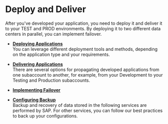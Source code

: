 <!-- loio5972cdb94aad48899cfe0c55d124a0eb -->

# Deploy and Deliver

After you've developed your application, you need to deploy it and deliver it to your TEST and PROD environments. By deploying it to two different data centers in parallel, you can implement failover.

-   **[Deploying Applications](Deploying_Applications_866ab13.md#loio866ab13d5f8e48cdaac6d70e55e76e09 "You can leverage different deployment tools and methods, depending on the application
		type and your requirements.")**  
You can leverage different deployment tools and methods, depending on the application type and your requirements.
-   **[Delivering Applications](Delivering_Applications_b39bae3.md "There are several options for propagating developed applications from one subaccount to
		another, for example, from your Development to your Testing and Production
		subaccounts.")**  
There are several options for propagating developed applications from one subaccount to another, for example, from your Development to your Testing and Production subaccounts.
-   **[Implementing Failover](Implementing_Failover_df972c5.md "")**  

-   **[Configuring Backup](Configuring_Backup_7821fcf.md#loio7821fcf6f0cc487799fb6b75e8d0e0f7 "Backup and recovery of data stored in the following services are performed by SAP. For
		other services, you can follow our best practices to back up your
		configurations.")**  
Backup and recovery of data stored in the following services are performed by SAP. For other services, you can follow our best practices to back up your configurations.

